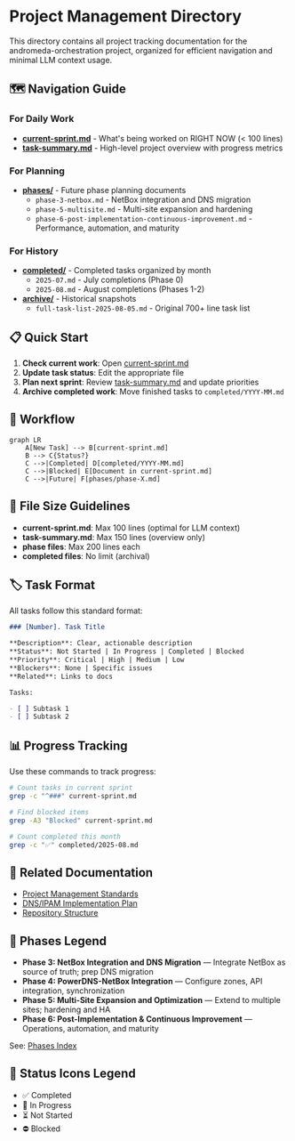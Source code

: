 # Project Management Directory

This directory contains all project tracking documentation for the andromeda-orchestration project, organized for efficient navigation and minimal LLM context usage.

## 🗺️ Navigation Guide

### For Daily Work

- **[current-sprint.md](./current-sprint.md)** - What's being worked on RIGHT NOW (< 100 lines)
- **[task-summary.md](./task-summary.md)** - High-level project overview with progress metrics

### For Planning

- **[phases/](./phases/)** - Future phase planning documents
  - `phase-3-netbox.md` - NetBox integration and DNS migration
  - `phase-5-multisite.md` - Multi-site expansion and hardening
  - `phase-6-post-implementation-continuous-improvement.md` - Performance, automation, and maturity

### For History

- **[completed/](./completed/)** - Completed tasks organized by month
  - `2025-07.md` - July completions (Phase 0)
  - `2025-08.md` - August completions (Phases 1-2)
- **[archive/](./archive/)** - Historical snapshots
  - `full-task-list-2025-08-05.md` - Original 700+ line task list

## 📋 Quick Start

1. **Check current work**: Open [current-sprint.md](./current-sprint.md)
2. **Update task status**: Edit the appropriate file
3. **Plan next sprint**: Review [task-summary.md](./task-summary.md) and update priorities
4. **Archive completed work**: Move finished tasks to `completed/YYYY-MM.md`

## 🔄 Workflow

```mermaid
graph LR
    A[New Task] --> B[current-sprint.md]
    B --> C{Status?}
    C -->|Completed| D[completed/YYYY-MM.md]
    C -->|Blocked| E[Document in current-sprint.md]
    C -->|Future| F[phases/phase-X.md]
```

## 📏 File Size Guidelines

- **current-sprint.md**: Max 100 lines (optimal for LLM context)
- **task-summary.md**: Max 150 lines (overview only)
- **phase files**: Max 200 lines each
- **completed files**: No limit (archival)

## 🏷️ Task Format

All tasks follow this standard format:

```markdown
### [Number]. Task Title

**Description**: Clear, actionable description
**Status**: Not Started | In Progress | Completed | Blocked
**Priority**: Critical | High | Medium | Low
**Blockers**: None | Specific issues
**Related**: Links to docs

Tasks:

- [ ] Subtask 1
- [ ] Subtask 2
```

## 📊 Progress Tracking

Use these commands to track progress:

```bash
# Count tasks in current sprint
grep -c "^###" current-sprint.md

# Find blocked items
grep -A3 "Blocked" current-sprint.md

# Count completed this month
grep -c "✅" completed/2025-08.md
```

## 🔗 Related Documentation

- [Project Management Standards](../standards/project-management-standards.md)
- [DNS/IPAM Implementation Plan](../implementation/dns-ipam/implementation-plan.md)
- [Repository Structure](../getting-started/repository-structure.md)

## 🧭 Phases Legend

- **Phase 3: NetBox Integration and DNS Migration** — Integrate NetBox as source of truth; prep DNS migration
- **Phase 4: PowerDNS-NetBox Integration** — Configure zones, API integration, synchronization
- **Phase 5: Multi-Site Expansion and Optimization** — Extend to multiple sites; hardening and HA
- **Phase 6: Post-Implementation & Continuous Improvement** — Operations, automation, and maturity

See: [Phases Index](./phases/README.md)

## 🔖 Status Icons Legend

- ✅ Completed
- 🚧 In Progress
- ⏳ Not Started
- ⛔ Blocked
